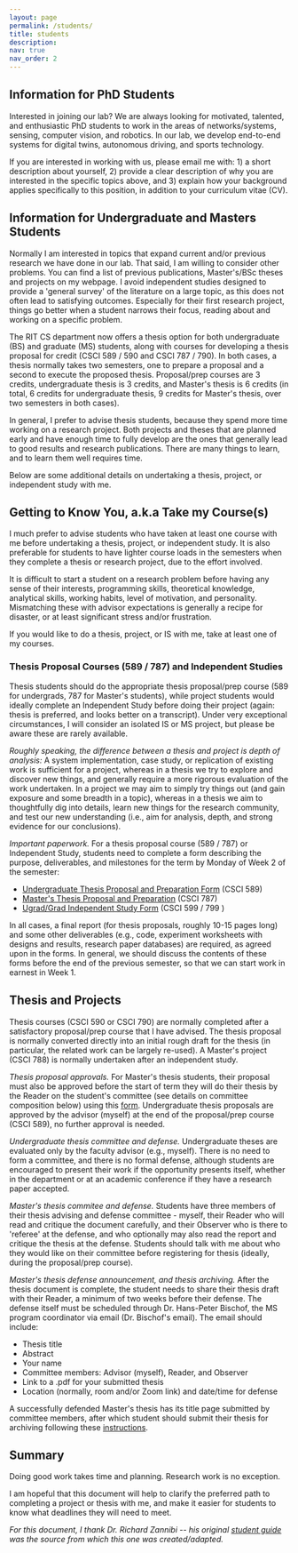 ```yaml
---
layout: page
permalink: /students/
title: students
description:
nav: true
nav_order: 2
---
```

<!-- 
## PhD Students
* [Ali Khalid]() (2022 - )
* [Kaleem Nawaz Khan]() (2022 - )

## Masters Students
* Vijay Bajracharya (Real-time Crowdsourced Traffic Analytics)
* Draw Haiber (Accurately Tracking Small Objects in Sports Videos)
* Jay Nair (Inferring 3D Trajectories from 2D Videos)
* Zekun Kong (Indoor 3D Reconstruction)
* Amey Shahane (Satellite-based 3D Reconstruction)
* Danish Ahmed (Automated Highlight Generation for Cricket Matches)
* Vidit Ketan Kothari (Road-side Unit Vehicle Cooperative Perception)

## Mentees
* [Christina Shin]
* [Weiwu Pang]
 -->
## Information for PhD Students
Interested in joining our lab?
We are always looking for motivated, talented, and enthusiastic PhD students to work in the areas of networks/systems, sensing, computer vision, and robotics.
In our lab, we develop end-to-end systems for digital twins, autonomous driving, and sports technology.

If you are interested in working with us, please email me with: 1) a short description about yourself, 2) provide a clear description of why you are interested in the specific topics above, and 3) explain how your background applies specifically to this position, in addition to your curriculum vitae (CV).

## Information for Undergraduate and Masters Students
Normally I am interested in topics that expand current and/or previous research we have done in our lab.
That said,  I am willing to consider other problems.
You can find a list of previous publications, Master's/BSc theses and projects on my webpage. 
I avoid independent studies designed to provide a 'general survey' of the literature on a large topic, as this does not often lead to satisfying outcomes. 
Especially for their first research project, things go better when a student narrows their focus, reading about and working on a specific problem. 

The RIT CS department now offers a thesis option for both undergraduate (BS) and graduate (MS) students, along with courses for developing a thesis proposal for credit (CSCI 589 / 590 and CSCI 787 / 790). In both cases, a thesis normally takes two semesters, one to prepare a proposal and a second to execute the proposed thesis. Proposal/prep courses are 3 credits, undergraduate thesis is 3 credits, and Master's thesis is 6 credits (in total, 6 credits for undergraduate thesis, 9 credits for Master's thesis, over two semesters in both cases).

In general, I prefer to advise thesis students, because they spend more time working on a research project. Both projects and theses that are planned early and have enough time to fully develop are the ones that generally lead to good results and research publications. There are many things to learn, and to learn them well requires time.

Below are some additional details on undertaking a thesis, project, or independent study with me.

## Getting to Know You, a.k.a Take my Course(s)
I much prefer to advise students who have taken at least one course with me before undertaking a thesis, project, or independent study. It is also preferable for students to have lighter course loads in the semesters when they complete a thesis or research project, due to the effort involved.

It is difficult to start a student on a research problem before having any sense of their interests, programming skills, theoretical knowledge, analytical skills, working habits, level of motivation, and personality. Mismatching these with advisor expectations is generally a recipe for disaster, or at least significant stress and/or frustration.

If you would like to do a thesis, project, or IS with me, take at least one of my courses.

### Thesis Proposal Courses (589 / 787) and Independent Studies
Thesis students should do the appropriate thesis proposal/prep course (589 for undergrads, 787 for Master's students), while project students would ideally complete an Independent Study before doing their project (again: thesis is preferred, and looks better on a transcript). Under very exceptional circumstances, I will consider an isolated IS or MS project, but please be aware these are rarely available.

*Roughly speaking, the difference between a thesis and project is depth of analysis:* A system implementation, case study, or replication of existing work is sufficient for a project, whereas in a thesis we try to explore and discover new things, and generally require a more rigorous evaluation of the work undertaken. In a project we may aim to simply try things out (and gain exposure and some breadth in a topic), whereas in a thesis we aim to thoughtfully dig into details, learn new things for the research community, and test our new understanding (i.e., aim for analysis, depth, and strong evidence for our conclusions).

*Important paperwork.* For a thesis proposal course (589 / 787) or Independent Study, students need to complete a form describing the purpose, deliverables, and milestones for the term by Monday of Week 2 of the semester:

* [Undergraduate Thesis Proposal and Preparation Form](https://cs.rit.edu/csdocs/Website/Undergraduate%20Thesis%20Proposal%20and%20Preparation%20Form.pdf) (CSCI 589)
* [Master's Thesis Proposal and Preparation](https://cs.rit.edu/csdocs/Website/CSCI%20787%20MS%20Thesis%20Proposal%20and%20Preparation%20(Independent%20Study).pdf) (CSCI 787)
* [Ugrad/Grad Independent Study Form](https://www.cs.rit.edu/csdocs/Website/Independent%20Study.pdf) (CSCI 599 / 799 )

In all cases, a final report (for thesis proposals, roughly 10-15 pages long) and some other deliverables (e.g., code, experiment worksheets with designs and results, research paper databases) are required, as agreed upon in the forms. In general, we should discuss the contents of these forms before the end of the previous semester, so that we can start work in earnest in Week 1.

## Thesis and Projects
Thesis courses (CSCI 590 or CSCI 790) are normally completed after a satisfactory proposal/prep course that I have advised. The thesis proposal is normally converted directly into an initial rough draft for the thesis (in particular, the related work can be largely re-used). A Master's project (CSCI 788) is normally undertaken after an independent study.

*Thesis proposal approvals.* For Master's thesis students, their proposal must also be approved before the start of term they will do their thesis by the Reader on the student's committee (see details on committee composition below) using this [form](https://www.cs.rit.edu/csdocs/Website/MS%20Thesis%20Proposal%20Approval%20Form.pdf). Undergraduate thesis proposals are approved by the advisor (myself) at the end of the proposal/prep course (CSCI 589), no further approval is needed.

*Undergraduate thesis committee and defense.* Undergraduate theses are evaluated only by the faculty advisor (e.g., myself). There is no need to form a committee, and there is no formal defense, although students are encouraged to present their work if the opportunity presents itself, whether in the department or at an academic conference if they have a research paper accepted.

*Master's thesis commitee and defense.* Students have three members of their thesis advising and defense committee - myself, their Reader who will read and critique the document carefully, and their Observer who is there to 'referee' at the defense, and who optionally may also read the report and critique the thesis at the defense. Students should talk with me about who they would like on their committee before registering for thesis (ideally, during the proposal/prep course).

*Master's thesis defense announcement, and thesis archiving.* After the thesis document is complete, the student needs to share their thesis draft with their Reader, a minimum of two weeks before their defense. The defense itself must be scheduled through Dr. Hans-Peter Bischof, the MS program coordinator via email (Dr. Bischof's email). The email should include:

* Thesis title
* Abstract
* Your name
* Committee members: Advisor (myself), Reader, and Observer
* Link to a .pdf for your submitted thesis
* Location (normally, room and/or Zoom link) and date/time for defense

A successfully defended Master's thesis has its title page submitted by committee members, after which student should submit their thesis for archiving following these [instructions](https://infoguides.rit.edu/thesis-services).

## Summary
Doing good work takes time and planning. Research work is no exception.

I am hopeful that this document will help to clarify the preferred path to completing a project or thesis with me, and make it easier for students to know what deadlines they will need to meet.

*For this document, I thank Dr. Richard Zannibi -- his original [student guide](https://www.cs.rit.edu/~rlaz/DPRL-Project-Thesis-Notes.html) was the source from which this one was created/adapted.*